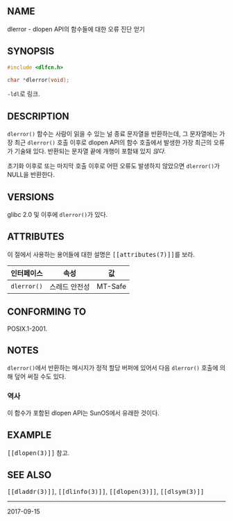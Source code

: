 ## NAME

dlerror - dlopen API의 함수들에 대한 오류 진단 얻기

## SYNOPSIS

```c
#include <dlfcn.h>

char *dlerror(void);
```

`-ldl`로 링크.

## DESCRIPTION

`dlerror()` 함수는 사람이 읽을 수 있는 널 종료 문자열을 반환하는데, 그 문자열에는 가장 최근 `dlerror()` 호출 이후로 dlopen API의 함수 호출에서 발생한 가장 최근의 오류가 기술돼 있다. 반환되는 문자열 끝에 개행이 포함돼 있지 *않다*.

초기화 이후로 또는 마지막 호출 이후로 어떤 오류도 발생하지 않았으면 `dlerror()`가 NULL을 반환한다.

## VERSIONS

glibc 2.0 및 이후에 `dlerror()`가 있다.

## ATTRIBUTES

이 절에서 사용하는 용어들에 대한 설명은 <tt>[[attributes(7)]]</tt>를 보라.

| 인터페이스 | 속성 | 값 |
| --- | --- | --- |
| `dlerror()` | 스레드 안전성 | MT-Safe |

## CONFORMING TO

POSIX.1-2001.

## NOTES

`dlerror()`에서 반환하는 메시지가 정적 할당 버퍼에 있어서 다음 `dlerror()` 호출에 의해 덮어 써질 수도 있다.

### 역사

이 함수가 포함된 dlopen API는 SunOS에서 유래한 것이다.

## EXAMPLE

<tt>[[dlopen(3)]]</tt> 참고.

## SEE ALSO

<tt>[[dladdr(3)]]</tt>, <tt>[[dlinfo(3)]]</tt>, <tt>[[dlopen(3)]]</tt>, <tt>[[dlsym(3)]]</tt>

----

2017-09-15
